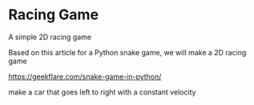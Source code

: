 # Racing Game
A simple 2D racing game

Based on this article for a Python snake game, we will make a 2D racing game

https://geekflare.com/snake-game-in-python/

make a car that goes left to right with a constant velocity